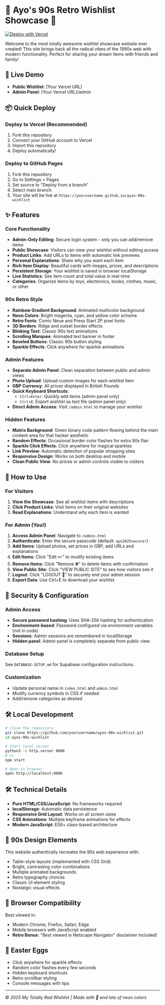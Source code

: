 # 🌟 Ayo's 90s Retro Wishlist Showcase 🌟

[![Deploy with Vercel](https://vercel.com/button)](https://vercel.com/new/clone?repository-url=https://github.com/abraham-ayo-afolalu/ayos-wishlist)

Welcome to the most totally awesome wishlist showcase website ever created! This site brings back all the radical vibes of the 1990s web with modern functionality. Perfect for sharing your dream items with friends and family!

## 🚀 Live Demo

- **Public Wishlist**: [Your Vercel URL]
- **Admin Panel**: [Your Vercel URL]/admin

## 📦 Quick Deploy

### Deploy to Vercel (Recommended)
1. Fork this repository
2. Connect your GitHub account to Vercel
3. Import this repository
4. Deploy automatically!

### Deploy to GitHub Pages
1. Fork this repository
2. Go to Settings > Pages
3. Set source to "Deploy from a branch"
4. Select main branch
5. Your site will be live at `https://yourusername.github.io/ayos-90s-wishlist`

## ✨ Features

### Core Functionality
- **Admin-Only Editing**: Secure login system - only you can add/remove items
- **Public Showcase**: Visitors can view your wishlist without editing access
- **Product Links**: Add URLs to items with automatic link previews
- **Personal Explanations**: Share why you want each item
- **Rich Item Display**: Beautiful cards with images, prices, and descriptions
- **Persistent Storage**: Your wishlist is saved in browser localStorage
- **Live Statistics**: See item count and total value in real-time
- **Categories**: Organize items by toys, electronics, books, clothes, music, or other

### 90s Retro Style
- **Rainbow Gradient Background**: Animated multicolor background
- **Neon Colors**: Bright magenta, cyan, and yellow color scheme
- **Retro Fonts**: Comic Neue and Press Start 2P pixel fonts
- **3D Borders**: Ridge and outset border effects
- **Blinking Text**: Classic 90s text animations
- **Scrolling Marquee**: Animated text banner in footer
- **Beveled Buttons**: Classic 90s button styling
- **Sparkle Effects**: Click anywhere for sparkle animations

### Admin Features
- **Separate Admin Panel**: Clean separation between public and admin views
- **Photo Upload**: Upload custom images for each wishlist item
- **GBP Currency**: All prices displayed in British Pounds
- **Quick Keyboard Shortcuts**: 
  - `Ctrl+Enter`: Quickly add items (admin panel only)
  - `Ctrl+E`: Export wishlist as text file (admin panel only)
- **Direct Admin Access**: Visit `/admin.html` to manage your wishlist

### Hidden Features
- **Matrix Background**: Green binary code pattern flowing behind the main content area for that hacker aesthetic
- **Random Effects**: Occasional border color flashes for extra 90s flair
- **Sparkle Click Effects**: Click anywhere for magical sparkles
- **Link Preview**: Automatic detection of popular shopping sites
- **Responsive Design**: Works on both desktop and mobile
- **Clean Public View**: No prices or admin controls visible to visitors

## 🚀 How to Use

### For Visitors
1. **View the Showcase**: See all wishlist items with descriptions
2. **Click Product Links**: Visit items on their original websites
3. **Read Explanations**: Understand why each item is wanted

### For Admin (You!)
1. **Access Admin Panel**: Navigate to `/admin.html` 
2. **Authenticate**: Enter the secure passcode (default: `ayo2025secure!`)
3. **Add Items**: Upload photos, set prices in GBP, add URLs and explanations
4. **Edit Items**: Click "Edit ✏️" to modify existing items
5. **Remove Items**: Click "Remove ❌" to delete items with confirmation
6. **View Public Site**: Click "VIEW PUBLIC SITE" to see how visitors see it
7. **Logout**: Click "LOGOUT 🚪" to securely end your admin session
8. **Export Data**: Use Ctrl+E to download your wishlist

## 🔐 Security & Configuration

### Admin Access
- **Secure password hashing**: Uses SHA-256 hashing for authentication
- **Environment-based**: Password configured via environment variables (not in code)
- **Sessions**: Admin sessions are remembered in localStorage
- **Hidden panel**: Admin panel is completely separate from public view

### Database Setup
See `DATABASE-SETUP.md` for Supabase configuration instructions.

### Customization
- Update personal name in `index.html` and `admin.html`
- Modify currency symbols in CSS if needed
- Add/remove categories as desired

## 🛠 Local Development

```bash
# Clone the repository
git clone https://github.com/yourusername/ayos-90s-wishlist.git
cd ayos-90s-wishlist

# Start local server
python3 -m http.server 8000
# or
npm start

# Open in browser
open http://localhost:8000
```

## 🛠 Technical Details

- **Pure HTML/CSS/JavaScript**: No frameworks required
- **localStorage**: Automatic data persistence
- **Responsive Grid Layout**: Works on all screen sizes
- **CSS Animations**: Multiple keyframe animations for effects
- **Modern JavaScript**: ES6+ class-based architecture

## 🎨 90s Design Elements

This website authentically recreates the 90s web experience with:
- Table-style layouts (implemented with CSS Grid)
- Bright, contrasting color combinations
- Multiple animated backgrounds
- Retro typography choices
- Classic UI element styling
- Nostalgic visual effects

## 📱 Browser Compatibility

Best viewed in:
- Modern Chrome, Firefox, Safari, Edge
- Mobile browsers with JavaScript enabled
- **Retro Bonus**: "Best viewed in Netscape Navigator" disclaimer included!

## 🎉 Easter Eggs

- Click anywhere for sparkle effects
- Random color flashes every few seconds
- Hidden keyboard shortcuts
- Retro scrollbar styling
- Console messages with tips

---

*© 2025 My Totally Rad Wishlist | Made with 💖 and lots of neon colors*
